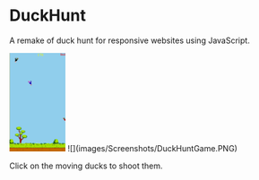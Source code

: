 # DuckHunt
A remake of duck hunt for responsive websites using JavaScript.

<img src="images/Screenshots/DuckHuntGame.PNG" width="100"/>
![](images/Screenshots/DuckHuntGame.PNG)

Click on the moving ducks to shoot them.
